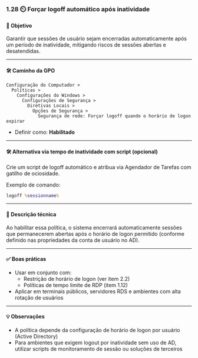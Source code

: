 ### 1.28 ⏲️ Forçar logoff automático após inatividade

#### 🎯 Objetivo
Garantir que sessões de usuário sejam encerradas automaticamente após um período de inatividade, mitigando riscos de sessões abertas e desatendidas.

---

#### 🛠️ Caminho da GPO
```
Configuração do Computador >
  Políticas >
    Configurações do Windows >
      Configurações de Segurança >
        Diretivas Locais >
          Opções de Segurança >
            Segurança de rede: Forçar logoff quando o horário de logon expirar
```

- Definir como: **Habilitado**

---

#### 🛠️ Alternativa via tempo de inatividade com script (opcional)

Crie um script de logoff automático e atribua via Agendador de Tarefas com gatilho de ociosidade.

Exemplo de comando:
```cmd
logoff %sessionname%
```

---

#### 📝 Descrição técnica
Ao habilitar essa política, o sistema encerrará automaticamente sessões que permanecerem abertas após o horário de logon permitido (conforme definido nas propriedades da conta de usuário no AD).

---

#### ✅ Boas práticas
- Usar em conjunto com:
  - Restrição de horário de logon (ver item 2.2)
  - Políticas de tempo limite de RDP (item 1.12)
- Aplicar em terminais públicos, servidores RDS e ambientes com alta rotação de usuários

---

#### 💡 Observações
- A política depende da configuração de horário de logon por usuário (Active Directory)
- Para ambientes que exigem logout por inatividade sem uso de AD, utilizar scripts de monitoramento de sessão ou soluções de terceiros